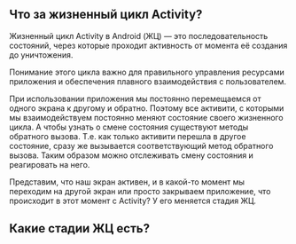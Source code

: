 ## Что за жизненный цикл Activity?
Жизненный цикл Activity в Android (ЖЦ) — это последовательность состояний, через которые проходит активность от момента её создания до уничтожения. 

Понимание этого цикла важно для правильного управления ресурсами приложения и обеспечения плавного взаимодействия с пользователем.

При использовании приложения мы постоянно перемещаемся от одного экрана к другому и обратно. Поэтому все активити, с которыми мы взаимодействуем постоянно меняют состояние своего жизненного цикла. А чтобы узнать о смене состояния существуют методы обратного вызова. Т.е. как только активити перешла в другое состояние, сразу же вызывается соответствующий метод обратного вызова. Таким образом можно отслеживать смену состояния и реагировать на него.

Представим, что наш экран активен, и в какой-то момент мы переходим на другой экран или просто закрываем приложение, что происходит в этот момент с Activity? У его меняется стадия ЖЦ.
## Какие стадии ЖЦ есть?